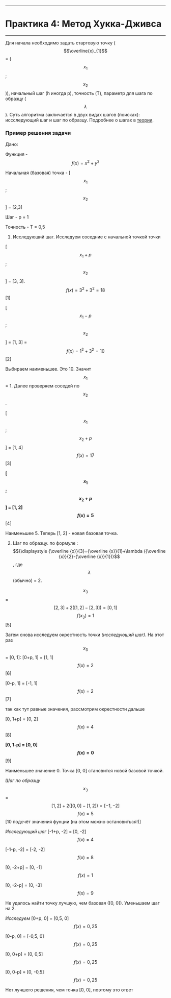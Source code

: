 ___
# Практика 4: Метод Хукка-Дживса
___
Для начала необходимо задать стартовую точку ($$\overline{x}_{1}$$ = ($$x_1$$; $$x_2$$)), начальный шаг (h иногда p), точность (T), параметр для шага по образцу ($$\lambda$$ ). Суть алгоритма закличается в двух видах шагов (поисках): иссследующий шаг и шаг по образцу. Подробнее о шагах в [теории](15.md).

### Пример решения задачи

Дано: 

Функция - $$f(x) = x^2+y^2$$ 

Начальная (базовая) точка - [$$x_1$$; $$x_2$$] = [2,3]

Шаг - p = 1

Точность - T = 0,5

1. Исследуюший шаг. Исследуем соседние с начальной точкой точки 

[$$x_1 + p$$; $$x_2$$] = [3, 3]. $$f(x) = 3^2 + 3^2 = 18$$[1]

[$$x_1 - p$$; $$x_2$$] = [1, 3] = $$f(x) = 1^2 + 3^2 = 10$$[2]

Выбираем наименьшее. Это 10. Значит $$x_1$$ = 1. Далее проверяем соседей по $$x_2$$.

[$$x_1$$; $$x_2 + p$$] = [1, 4] $$f(x) = 17$$[3]

**[$$x_1$$; $$x_2 + p$$] = [1, 2] $$f(x) = 5$$**[4]

Наименьшее 5. Теперь [1, 2] - новая базовая точка.

2. Шаг по образцу. 
по формуле : $${\displaystyle {\overline {x}}{3}={\overline {x}}{1}+\lambda ({\overline {x}}{2}-{\overline {x}}{1})}$$, где $$\lambda$$ (обычно) = 2.

$$x_3$$ = $$[2, 3] + 2 ([1, 2] - [2, 3]) = [0, 1]$$  $$f(x_3) = 1$$[5]

Затем снова исследуем окрестность точки *(исследующий шаг)*. На этот раз $$x_3$$ = [0, 1]:
[0+p, 1] = [1, 1] $$f(x) = 2$$[6]

[0-p, 1] = [-1, 1] $$f(x) = 2$$[7]

так как тут равные значения, рассмотрим окрестности дальше

[0, 1+p] = [0, 2] $$f(x) = 4$$[8]

**[0, 1-p] = [0, 0] $$f(x) = 0$$**[9]

Наименьшее значение 0. Точка [0, 0] становится новой базовой точкой.

*Шаг по образцу*
$$x_3$$ = $$[1, 2] + 2 ([0, 0] - [1, 2]) = [-1, -2]$$ $$f(x) = 5$$ [10 подсчёт значения фунции (на этом можно остановиться!)]

*Исследующий шаг*
[-1+p, -2] = [0, -2]  $$f(x) = 4$$

[-1-p, -2] = [-2, -2]  $$f(x) = 8$$

[0, -2+p] = [0, -1]  $$f(x) = 1$$

[0, -2-p] = [0, -3] $$f(x) = 9$$

Не удалось найти точку лучшую, чем базовая ([0, 0]). Уменьшаем шаг на 2. 

*Исследуем*
[0+p, 0] = [0,5, 0] $$f(x) = 0,25$$
 
[0-p, 0] = [-0,5, 0] $$f(x) = 0,25$$

[0, 0+p] = [0, 0,5] $$f(x) = 0,25$$

[0, 0-p] = [0, -0,5] $$f(x) = 0,25$$

Нет лучшего решения, чем точка [0, 0], поэтому это ответ
